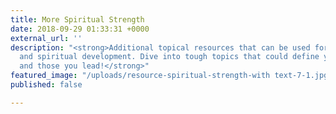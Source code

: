```yaml
---
title: More Spiritual Strength
date: 2018-09-29 01:33:31 +0000
external_url: ''
description: "<strong>Additional topical resources that can be used for leadership
  and spiritual development. Dive into tough topics that could define your career
  and those you lead!</strong>"
featured_image: "/uploads/resource-spiritual-strength-with text-7-1.jpg"
published: false

---
```

